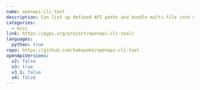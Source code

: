 ```yaml
---
name: openapi-cli-tool
description: Can list up defined API paths and bundle multi-file into one. Supports multiple file extensions.
categories:
  - misc
link: https://pypi.org/project/openapi-cli-tool/
languages:
  python: true
repo: https://github.com/hakopako/openapi-cli-tool
openApiVersions:
  v2: false
  v3: true
  v3_1: false
  v4: false
---
```

